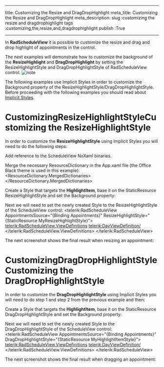 ___
title: Customizing the Resize and DragDropHighlight
meta_title: Customizing the Resize and DragDropHighlight
meta_description: 
slug :customizing the resize and dragdrophighlight
tags :customizing,the,resize,and,dragdrophighlight
publish :True
___


In __RadScheduleView__ it is possible to customize the resize and drag and drop highlight of appointments in the control.

The next examples will demonstrate how to customize the background of the __ResizeHighlight__ and __DragDropHighlight__ by setting the ResizeHighlightStyle and DragDropHighlightStyle of RadScheduleView control.
    ![note](note.jpg)
    	

The following examples use Implicit Styles in order to customize the Background property of the ResizeHighlightStyle/DragDropHighlightStyle. Before proceeding with the following examples you should read about [Implicit Styles](f7b879d9-62ca-42c3-a919-983c7cbc79a2).

# CustomizingResizeHighlightStyleCustomizing the ResizeHighlightStyle

In order to customize the __ResizeHighlightStyle__ using Implicit Styles you will need to do the following steps:

Add reference to the ScheduleView NoXaml binaries.

Merge the necessary ResourceDictionary in the App.xaml file (the Office Black theme is used in this example):
<ResourceDictionary>
	<ResourceDictionary.MergedDictionaries>
		<ResourceDictionary Source="/Telerik.Windows.Themes.Office_Black;component/Themes/System.Windows.xaml"/>
		<ResourceDictionary Source="/Telerik.Windows.Themes.Office_Black;component/Themes/Telerik.Windows.Controls.xaml"/>
		<ResourceDictionary Source="/Telerik.Windows.Themes.Office_Black;component/Themes/Telerik.Windows.Controls.Input.xaml"/>
		<ResourceDictionary Source="/Telerik.Windows.Themes.Office_Black;component/Themes/Telerik.Windows.Controls.Navigation.xaml"/>
		<ResourceDictionary Source="/Telerik.Windows.Themes.Office_Black;component/Themes/Telerik.Windows.Controls.ScheduleView.xaml"/>
	</ResourceDictionary.MergedDictionaries>
</ResourceDictionary>

Create a Style that targets the __HighlightItem__, base it on the StaticResource ResizeHighlightStyle and set the Background property:
<Style x:Key="MyResizeHighlightStyle" TargetType="telerik:HighlightItem" BasedOn="{StaticResource ResizeHighlightStyle}">
	<Setter Property="Background" Value="LightBlue"/>
</Style>

Next we will need to set the newly created Style to the ResizeHighlightStyle of the ScheduleView control:
<telerik:RadScheduleView AppointmentsSource="{Binding Appointments}"
					ResizeHighlightStyle="{StaticResource MyResizeHighlightStyle}">
	<telerik:RadScheduleView.ViewDefinitions>
		<telerik:DayViewDefinition/>
	</telerik:RadScheduleView.ViewDefinitions>
</telerik:RadScheduleView>

The next screenshot shows the final result when resizing an appointment:

# CustomizingDragDropHighlightStyleCustomizing the DragDropHighlightStyle

In order to customize the __DragDropHighlightStyle__ using Implicit Styles you will need to do step 1 and step 2 from the previous example and then:

Create a Style that targets the __HighlightItem__, base it on the StaticResource DragDropHighlightStyle and set the Background property:
<Style x:Key="MyHighlightItemStyle" TargetType="telerik:HighlightItem" BasedOn="{StaticResource DragDropHighlightStyle}">
	<Setter Property="Background" Value="Green"/>
</Style>

Next we will need to set the newly created Style to the DragDropHighlightStyle of the ScheduleView control:
<telerik:RadScheduleView AppointmentsSource="{Binding Appointments}"
					DragDropHighlightStyle="{StaticResource MyHighlightItemStyle}">
	<telerik:RadScheduleView.ViewDefinitions>
		<telerik:DayViewDefinition/>
	</telerik:RadScheduleView.ViewDefinitions>
</telerik:RadScheduleView>

The next screenshot shows the final result when dragging an appointment:[](5A16106F-CB2A-4D2B-9AD8-DD6C0E23C5E5)
